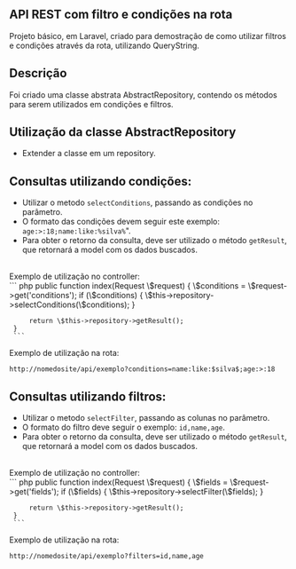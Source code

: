 ## API REST com filtro e condições na rota
Projeto básico, em Laravel, criado para demostração de como utilizar filtros 
e condições através da rota, utilizando QueryString.

## Descrição
Foi criado uma classe abstrata AbstractRepository, contendo os métodos para
serem utilizados em condições e filtros.

## Utilização da classe AbstractRepository
- Extender a classe em um repository.

## Consultas utilizando condições:
- Utilizar o metodo `selectConditions`, passando as condições no parâmetro.
- O formato das condições devem seguir este exemplo: `age:>:18;name:like:%silva%`".
- Para obter o retorno da consulta, deve ser utilizado o método `getResult`, que retornará a model com os dados buscados.
<br/>
Exemplo de utilização no controller: <br/>
     ``` php
     public function index(Request \$request)
     {
         \$conditions = \$request->get('conditions');
         if (\$conditions) {
             \$this->repository->selectConditions(\$conditions);
         }
     
         return \$this->repository->getResult();
     }
     ```

Exemplo de utilização na rota:
```
http://nomedosite/api/exemplo?conditions=name:like:$silva$;age:>:18
```

## Consultas utilizando filtros:
- Utilizar o metodo `selectFilter`, passando as colunas no parâmetro.
- O formato do filtro deve seguir o exemplo: `id,name,age`.
- Para obter o retorno da consulta, deve ser utilizado o método `getResult`, que retornará a model com os dados buscados.
<br/>
Exemplo de utilização no controller: <br/>
     ``` php
     public function index(Request \$request)
     {
         \$fields = \$request->get('fields');
         if (\$fields) {
             \$this->repository->selectFilter(\$fields);
         }
     
         return \$this->repository->getResult();
     }
     ```

Exemplo de utilização na rota:
```
http://nomedosite/api/exemplo?filters=id,name,age
```
